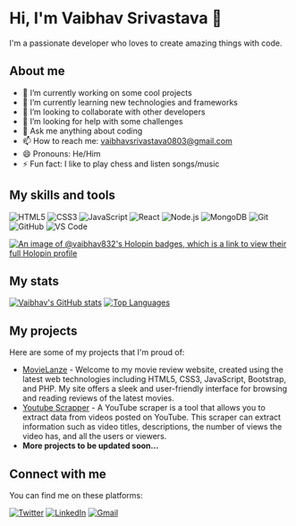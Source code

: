# Hi, I'm Vaibhav Srivastava 👋

I'm a passionate developer who loves to create amazing things with code.

## About me

- 🔭 I’m currently working on some cool projects
- 🌱 I’m currently learning new technologies and frameworks
- 👯 I’m looking to collaborate with other developers
- 🤔 I’m looking for help with some challenges
- 💬 Ask me anything about coding
- 📫 How to reach me: <vaibhavsrivastava0803@gmail.com>
- 😄 Pronouns: He/Him
- ⚡ Fun fact: I like to play chess and listen songs/music

## My skills and tools

![HTML5](https://img.shields.io/badge/-HTML5-E34F26?style=flat-square&logo=html5&logoColor=white)
![CSS3](https://img.shields.io/badge/-CSS3-1572B6?style=flat-square&logo=css3)
![JavaScript](https://img.shields.io/badge/-JavaScript-F7DF1E?style=flat-square&logo=javascript&logoColor=black)
![React](https://img.shields.io/badge/-React-61DAFB?style=flat-square&logo=react&logoColor=black)
![Node.js](https://img.shields.io/badge/-Node.js-339933?style=flat-square&logo=node.js&logoColor=white)
![MongoDB](https://img.shields.io/badge/-MongoDB-47A248?style=flat-square&logo=mongodb&logoColor=white)
![Git](https://img.shields.io/badge/-Git-F05032?style=flat-square&logo=git&logoColor=white)
![GitHub](https://img.shields.io/badge/-GitHub-181717?style=flat-square&logo=github)
![VS Code](https://img.shields.io/badge/-VS%20Code-007ACC?style=flat-square&logo=visual-studio-code)

[![An image of @vaibhav832's Holopin badges, which is a link to view their full Holopin profile](https://holopin.me/vaibhav832)](https://holopin.io/@vaibhav832)

## My stats

[![Vaibhav's GitHub stats](https://github-readme-stats.vercel.app/api?username=Vaibhav832&show_icons=true&theme=dark)](https://github.com/Vaibhav832/github-readme-stats)
[![Top Languages](https://github-readme-stats-sigma-five.vercel.app/api/top-langs/?username=Vaibhav832&layout=compact&show_icons=true&theme=dark)](https://github.com/Vaibhav832/github-readme-stats)

## My projects

Here are some of my projects that I'm proud of:

- [MovieLanze](https://github.com/Vaibhav832/Movie_Review_Website) - Welcome to my movie review website, created using the latest web technologies including HTML5, CSS3, JavaScript, Bootstrap, and PHP. My site offers a sleek and user-friendly interface for browsing and reading reviews of the latest movies.
- [Youtube Scrapper](https://github.com/Vaibhav832/Youtube_Scrapper) - A YouTube scraper is a tool that allows you to extract data from videos posted on YouTube. This scraper can extract information such as video titles, descriptions, the number of views the video has, and all the users or viewers.
- <strong>More projects to be updated soon...</strong>

<!--- [Project 2](https://github.com/userb/project2) - A description of project 2

- [Project 3](https://github.com/userb/project3) - A description of project 3-->

## Connect with me

You can find me on these platforms:

[![Twitter](https://img.shields.io/twitter/follow/Vaibhav?style=social)](https://twitter.com/Vaibhav44503177)
[![LinkedIn](https://img.shields.io/badge/-Linkedin-blue?style=flat-square&logo=Linkedin&logoColor=white&link=https://www.linkedin.com/in/vaibhav-srivastava-8d3m2y/)](https://www.linkedin.com/in/vaibhav-srivastava-8d3m2y/)
[![Gmail](https://img.shields.io/badge/-Gmail-red?style=flat-square&logo=Gmail&link=mailto:vaibhavsrivastava0803@gmail.com)](mailto:vaibhavsrivastava0803@gmail.com)
